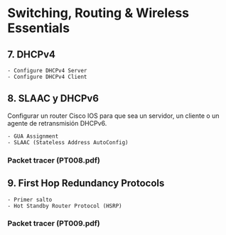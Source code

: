 # Switching, Routing & Wireless Essentials

## 7. DHCPv4

	- Configure DHCPv4 Server
	- Configure DHCPv4 Client

## 8. SLAAC y DHCPv6

Configurar un router Cisco IOS para que sea un servidor, un cliente o un agente de retransmisión DHCPv6. 

	- GUA Assignment
	- SLAAC (Stateless Address AutoConfig)

### Packet tracer (PT008.pdf)



## 9. First Hop Redundancy Protocols 

	- Primer salto
	- Hot Standby Router Protocol (HSRP)


### Packet tracer (PT009.pdf)

